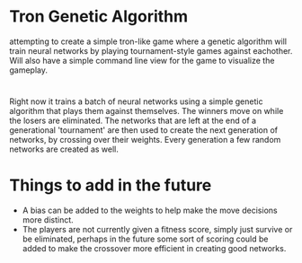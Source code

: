 # Tron Genetic Algorithm
attempting to create a simple tron-like game where a genetic algorithm will train neural networks by playing tournament-style games against eachother.
Will also have a simple command line view for the game to visualize the gameplay.
#
Right now it trains a batch of neural networks using a simple genetic algorithm that plays them against themselves. The winners move on while the losers are eliminated. The networks that are left at the end of a generational 'tournament' are then used to create the next generation of networks, by crossing over their weights. Every generation a few random networks are created as well.
#
# Things to add in the future
* A bias can be added to the weights to help make the move decisions more distinct.
* The players are not currently given a fitness score, simply just survive or be eliminated, perhaps in the future some sort of scoring could be added to make the crossover more efficient in creating good networks.


